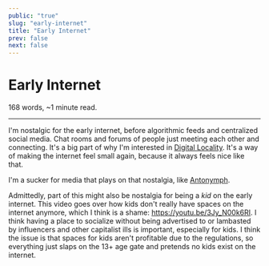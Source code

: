 ```yaml
---
public: "true"
slug: "early-internet"
title: "Early Internet"
prev: false
next: false
---
```

<script setup>
import { data } from '../../git.data.ts';
import { useData } from 'vitepress';
const pageData = useData();
</script>
<h1 class="p-name">Early Internet</h1>
<p>168 words, ~1 minute read. <span v-html="data[`site/${pageData.page.value.relativePath}`]" /></p>
<hr/>

I'm nostalgic for the early internet, before algorithmic feeds and centralized social media. Chat rooms and forums of people just meeting each other and connecting. It's a big part of why I'm interested in [Digital Locality](/garden/digital-locality/index.md). It's a way of making the internet feel small again, because it always feels nice like that.

I'm a sucker for media that plays on that nostalgia, like [Antonymph](https://antonymph.com/).

Admittedly, part of this might also be nostalgia for being a _kid_ on the early internet. This video goes over how kids don't really have spaces on the internet anymore, which I think is a shame: https://youtu.be/3Jy_N00k6RI. I think having a place to socialize without being advertised to or lambasted by influencers and other capitalist ills is important, especially for kids. I think the issue is that spaces for kids aren't profitable due to the regulations, so everything just slaps on the 13+ age gate and pretends no kids exist on the internet.